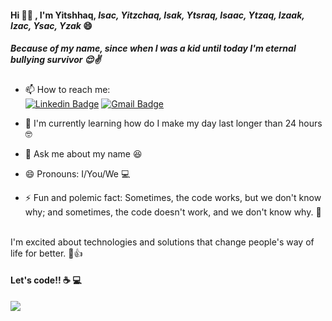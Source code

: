 #### Hi 🙋‍♂ , I'm Yitshhaq, <i>Isac, Yitzchaq, Isak, Ytsraq, Isaac, Ytzaq, Izaak, Izac, Ysac, Yzak</i> 😄 <br/>
##### Because of my name, since when I was a kid until today I'm eternal bullying survivor 😌✌️ 
      
<!--
**ymotse/ymotse** is a ✨ _special_ ✨ repository because its `README.md` (this file) appears on your GitHub profile.

Here are some ideas to get you started:

- 🔭 I’m currently working on ...
- 👯 I’m looking to collaborate on ...

- 💬 Ask me about ...
- 📫 How to reach me: ...
- 🤔 I’m looking for help with 
- 😄 Pronouns: ...
- ⚡ Fun fact: ...
-->



- 📫 How to reach me: <br/>
[![Linkedin Badge](https://img.shields.io/badge/-Yitshhaq%20Fukushima-blue?style=flat-square&logo=Linkedin&logoColor=white&link=https://www.linkedin.com/in/ymotse/)](https://www.linkedin.com/in/ymotse/)
[![Gmail Badge](https://img.shields.io/badge/-ymotse@gmail.com-c14438?style=flat-square&logo=Gmail&logoColor=white&link=mailto:ymotse@gmail.com)](mailto:ymotse@gmail.com)


- 🌱 I'm currently learning how do I make my day last longer than 24 hours 🤓 

- 💬 Ask me about my name 😆 

- 😄 Pronouns: I/You/We 💻 

- ⚡ Fun and polemic fact: Sometimes, the code works, but we don't know why; and sometimes, the code doesn't work, and we don't know why. 🤔 
<br>
I'm excited about technologies and solutions that change people's way of life for better. 🙂👍 

#### Let's code!! ☕️ 💻 

<img src="https://media0.giphy.com/media/E6jscXfv3AkWQ/giphy.gif"/>
